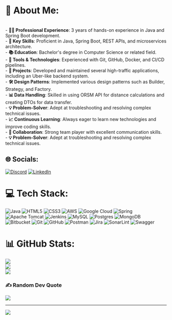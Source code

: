 # 💫 About Me:
<br>- **👨‍💻 Professional Experience**: 3 years of hands-on experience in Java and Spring Boot development.<br>- **🚀 Key Skills**: Proficient in Java, Spring Boot, REST APIs, and microservices architecture.<br>- **📚 Education**: Bachelor's degree in Computer Science or related field.<br>- **🔧 Tools & Technologies**: Experienced with Git, GitHub, Docker, and CI/CD pipelines.<br>- **🌟 Projects**: Developed and maintained several high-traffic applications, including an Uber-like backend system.<br>- **🛠️ Design Patterns**: Implemented various design patterns such as Builder, Strategy, and Factory.<br>- **📊 Data Handling**: Skilled in using ORSM API for distance calculations and creating DTOs for data transfer.<br>- **💡 Problem-Solver**: Adept at troubleshooting and resolving complex technical issues.<br>- **📈 Continuous Learning**: Always eager to learn new technologies and improve coding skills.<br>- **🤝 Collaboration**: Strong team player with excellent communication skills.<br>- **💡 Problem-Solver**: Adept at troubleshooting and resolving complex technical issues.


## 🌐 Socials:
[![Discord](https://img.shields.io/badge/Discord-%237289DA.svg?logo=discord&logoColor=white)](https://discord.gg/https://discord.gg/Yx6eZ97Y) [![LinkedIn](https://img.shields.io/badge/LinkedIn-%230077B5.svg?logo=linkedin&logoColor=white)](https://linkedin.com/in/ayush-agnihotri) 

# 💻 Tech Stack:
![Java](https://img.shields.io/badge/java-%23ED8B00.svg?style=for-the-badge&logo=openjdk&logoColor=white) ![HTML5](https://img.shields.io/badge/html5-%23E34F26.svg?style=for-the-badge&logo=html5&logoColor=white) ![CSS3](https://img.shields.io/badge/css3-%231572B6.svg?style=for-the-badge&logo=css3&logoColor=white) ![AWS](https://img.shields.io/badge/AWS-%23FF9900.svg?style=for-the-badge&logo=amazon-aws&logoColor=white) ![Google Cloud](https://img.shields.io/badge/GoogleCloud-%234285F4.svg?style=for-the-badge&logo=google-cloud&logoColor=white) ![Spring](https://img.shields.io/badge/spring-%236DB33F.svg?style=for-the-badge&logo=spring&logoColor=white) ![Apache Tomcat](https://img.shields.io/badge/apache%20tomcat-%23F8DC75.svg?style=for-the-badge&logo=apache-tomcat&logoColor=black) ![Jenkins](https://img.shields.io/badge/jenkins-%232C5263.svg?style=for-the-badge&logo=jenkins&logoColor=white) ![MySQL](https://img.shields.io/badge/mysql-4479A1.svg?style=for-the-badge&logo=mysql&logoColor=white) ![Postgres](https://img.shields.io/badge/postgres-%23316192.svg?style=for-the-badge&logo=postgresql&logoColor=white) ![MongoDB](https://img.shields.io/badge/MongoDB-%234ea94b.svg?style=for-the-badge&logo=mongodb&logoColor=white) ![Bitbucket](https://img.shields.io/badge/bitbucket-%230047B3.svg?style=for-the-badge&logo=bitbucket&logoColor=white) ![Git](https://img.shields.io/badge/git-%23F05033.svg?style=for-the-badge&logo=git&logoColor=white) ![GitHub](https://img.shields.io/badge/github-%23121011.svg?style=for-the-badge&logo=github&logoColor=white) ![Postman](https://img.shields.io/badge/Postman-FF6C37?style=for-the-badge&logo=postman&logoColor=white) ![Jira](https://img.shields.io/badge/jira-%230A0FFF.svg?style=for-the-badge&logo=jira&logoColor=white) ![SonarLint](https://img.shields.io/badge/SonarLint-CB2029?style=for-the-badge&logo=SONARLINT&logoColor=white) ![Swagger](https://img.shields.io/badge/-Swagger-%23Clojure?style=for-the-badge&logo=swagger&logoColor=white)
# 📊 GitHub Stats:
![](https://github-readme-stats.vercel.app/api?username=Ayush-Ag11&theme=cobalt2&hide_border=false&include_all_commits=false&count_private=false)<br/>
![](https://github-readme-streak-stats.herokuapp.com/?user=Ayush-Ag11&theme=cobalt2&hide_border=false)<br/>
![](https://github-readme-stats.vercel.app/api/top-langs/?username=Ayush-Ag11&theme=cobalt2&hide_border=false&include_all_commits=false&count_private=false&layout=compact)

### ✍️ Random Dev Quote
![](https://quotes-github-readme.vercel.app/api?type=horizontal&theme=dark)

---
[![](https://visitcount.itsvg.in/api?id=Ayush-Ag11&icon=0&color=0)](https://visitcount.itsvg.in)

<!-- Proudly created with GPRM ( https://gprm.itsvg.in ) -->
